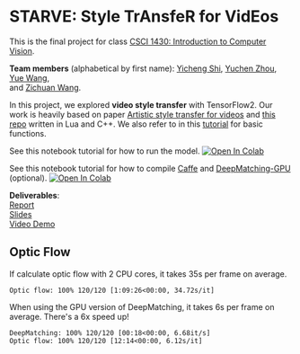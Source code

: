 # STARVE: Style TrAnsfeR for VidEos

This is the final project for class 
[CSCI 1430: Introduction to Computer Vision](https://browncsci1430.github.io/webpage/).

**Team members** (alphabetical by first name): 
[Yicheng Shi](https://github.com/yshi77), 
[Yuchen Zhou](https://github.com/zhou671), 
[Yue Wang](https://github.com/yuewangpl),  
and [Zichuan Wang](https://github.com/GuardianWang).

In this project, we explored **video style transfer** with TensorFlow2.
Our work is heavily based on paper 
[Artistic style transfer for videos](http://arxiv.org/abs/1604.08610)
and [this repo](https://github.com/manuelruder/artistic-videos) 
written in Lua and C++.
We also refer to in this 
[tutorial](https://www.tensorflow.org/tutorials/generative/style_transfer)
for basic functions.

See this notebook tutorial for how to run the model.
<a href="https://colab.research.google.com/github/zhou671/STARVE/blob/master/run-style-transfer-for-videos-tutorial.ipynb" target="_parent"><img src="https://colab.research.google.com/assets/colab-badge.svg" alt="Open In Colab"/></a>

See this notebook tutorial for how to compile 
[Caffe](https://caffe.berkeleyvision.org) and 
[DeepMatching-GPU](https://thoth.inrialpes.fr/src/deepmatching/) (optional). 
<a href="https://colab.research.google.com/github/zhou671/STARVE/blob/master/compile-caffe-and-deepmatching-gpu-tutorial.ipynb" target="_parent"><img src="https://colab.research.google.com/assets/colab-badge.svg" alt="Open In Colab"/></a>

**Deliverables**:  
[Report](https://github.com/zhou671/STARVE/blob/master/project6_teamfinal.pdf)  
[Slides](https://docs.google.com/presentation/d/1dJDt8xB92ljd9HKefz_WP4k5leUGgdYZpiRoiVlTr3Y/edit?usp=sharing)  
[Video Demo](https://youtu.be/i5yk5Y3pp4g)

## Optic Flow

If calculate optic flow with 2 CPU cores, it takes 35s per frame on average.
 
`Optic flow: 100% 120/120 [1:09:26<00:00, 34.72s/it]`

When using the GPU version of DeepMatching, it takes 6s per frame on average.
There's a 6x speed up!

```
DeepMatching: 100% 120/120 [00:18<00:00, 6.68it/s]
Optic flow: 100% 120/120 [12:14<00:00, 6.12s/it]
```
